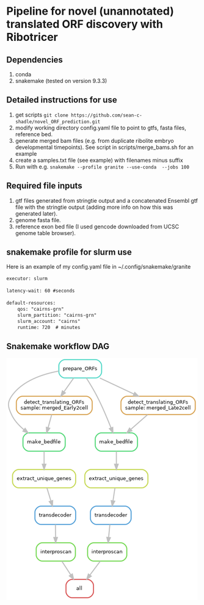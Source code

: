 # Pipeline for novel (unannotated) translated ORF discovery with Ribotricer
## Dependencies
1. conda
2. snakemake (tested on version 9.3.3)

## Detailed instructions for use
1. get scripts `git clone https://github.com/sean-c-shadle/novel_ORF_prediction.git`
2. modify working directory config.yaml file to point to gtfs, fasta files, reference bed.
3. generate merged bam files (e.g. from duplicate ribolite embryo developmental timepoints). See script in scripts/merge_bams.sh for an example
4. create a samples.txt file (see example) with filenames minus suffix
5. Run with e.g. `snakemake --profile granite --use-conda  --jobs 100`

## Required file inputs
1. gtf files generated from stringtie output and a concatenated Ensembl gtf file with the stringtie output (adding more info on how this was generated later).
2. genome fasta file.
3. reference exon bed file (I used gencode downloaded from UCSC genome table browser).


## snakemake profile for slurm use
Here is an example of my config.yaml file in ~/.config/snakemake/granite
```
executor: slurm

latency-wait: 60 #seconds

default-resources:
    qos: "cairns-grn"
    slurm_partition: "cairns-grn"
    slurm_account: "cairns"
    runtime: 720  # minutes
```
## Snakemake workflow DAG
![DAG](https://github.com/sean-c-shadle/novel_ORF_prediction/blob/main/dag2.png)
